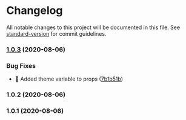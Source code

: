 # Changelog

All notable changes to this project will be documented in this file. See [standard-version](https://github.com/conventional-changelog/standard-version) for commit guidelines.

### [1.0.3](https://github.com/timelessco/react-native-search-component/compare/v1.0.2...v1.0.3) (2020-08-06)


### Bug Fixes

* :bug: Added theme variable to props ([7b1b51b](https://github.com/timelessco/react-native-search-component/commit/7b1b51bea03e1d38570a51ffa8af484f9a6c4877))

### 1.0.2 (2020-08-06)

### 1.0.1 (2020-08-06)
